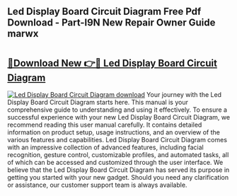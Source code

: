 ## Led Display Board Circuit Diagram Free Pdf Download - Part-I9N New Repair Owner Guide marwx

# <h2><a href="http://dfubg8.blite.top/?on=Led+Display+Board+Circuit+Diagram">🔗Download New 👉🔴 Led Display Board Circuit Diagram</a></h2>

[![Led Display Board Circuit Diagram download](https://i.imgur.com/lujVjoI.png)](http://dfubg8.blite.top/?on=Led+Display+Board+Circuit+Diagram)
Your journey with the Led Display Board Circuit Diagram starts here. This manual is your comprehensive guide to understanding and using it effectively. To ensure a successful experience with your new Led Display Board Circuit Diagram, we recommend reading this user manual carefully. It contains detailed information on product setup, usage instructions, and an overview of the various features and capabilities. Led Display Board Circuit Diagram comes with an impressive collection of advanced features, including facial recognition, gesture control, customizable profiles, and automated tasks, all of which can be accessed and customized through the user interface. We believe that the Led Display Board Circuit Diagram has served its purpose in getting you started with your new gadget. Should you need any clarification or assistance, our customer support team is always available.
